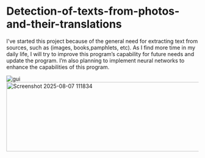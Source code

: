 # Detection-of-texts-from-photos-and-their-translations
I've started this project because of the general need for extracting text from sources, such as (images, books,pamphlets, etc).
As I find more time in my daily life, I will try to improve this program’s capability for future needs and update the program. I’m also planning to implement neural networks to enhance the capabilities of this program.

![gui](https://github.com/gamma19/Detection-of-texts-from-photos-and-their-translations/assets/61944226/3ab428d0-8509-4c83-b6a3-9daa1890d69c)
<img width="610" height="182" alt="Screenshot 2025-08-07 111834" src="https://github.com/user-attachments/assets/b3919e1d-f347-42bd-ab0a-f7916fea57c1" />
